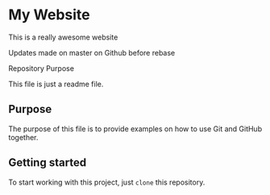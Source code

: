 # My Website

This is a really awesome website

Updates made on master on Github before rebase

 Repository Purpose

This file is just a readme file.

## Purpose

The purpose of this file is to provide examples on how to use Git and GitHub together.

## Getting started

To start working with this project, just `clone` this repository.
